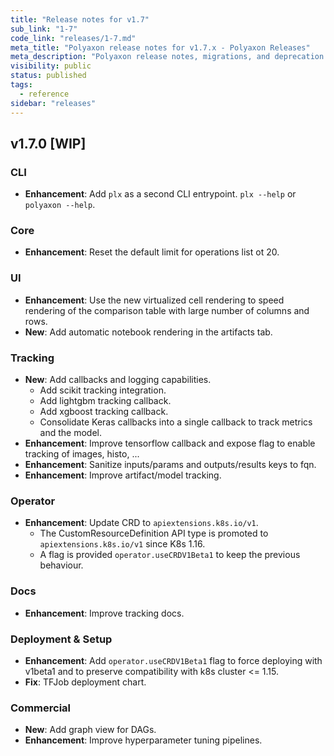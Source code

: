 ```yaml
---
title: "Release notes for v1.7"
sub_link: "1-7"
code_link: "releases/1-7.md"
meta_title: "Polyaxon release notes for v1.7.x - Polyaxon Releases"
meta_description: "Polyaxon release notes, migrations, and deprecation notes for v1.7.x."
visibility: public
status: published
tags:
  - reference
sidebar: "releases"
---
```


## v1.7.0 [WIP]

### CLI

  * **Enhancement**: Add `plx` as a second CLI entrypoint. `plx --help` or `polyaxon --help`.

### Core

  * **Enhancement**: Reset the default limit for operations list ot 20.

### UI

  * **Enhancement**: Use the new virtualized cell rendering to speed rendering of the comparison table with large number of columns and rows.
  * **New**: Add automatic notebook rendering in the artifacts tab.

### Tracking

 * **New**: Add callbacks and logging capabilities.
   * Add scikit tracking integration.
   * Add lightgbm tracking callback.
   * Add xgboost tracking callback.
   * Consolidate Keras callbacks into a single callback to track metrics and the model.
 * **Enhancement**: Improve tensorflow callback and expose flag to enable tracking of images, histo, ...
 * **Enhancement**: Sanitize inputs/params and outputs/results keys to fqn.
 * **Enhancement**: Improve artifact/model tracking.

### Operator

 * **Enhancement**: Update CRD to `apiextensions.k8s.io/v1`.
   * The CustomResourceDefinition API type is promoted to `apiextensions.k8s.io/v1` since K8s 1.16.
   * A flag is provided `operator.useCRDV1Beta1` to keep the previous behaviour.

### Docs

 * **Enhancement**: Improve tracking docs.

### Deployment & Setup
 
 * **Enhancement**: Add `operator.useCRDV1Beta1` flag to force deploying with v1beta1 and to preserve compatibility with k8s cluster <= 1.15.
 * **Fix**: TFJob deployment chart.

### Commercial

 * **New**: Add graph view for DAGs.
 * **Enhancement**: Improve hyperparameter tuning pipelines.

